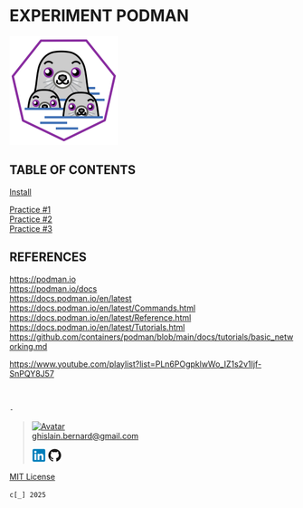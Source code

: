 # EXPERIMENT PODMAN

[![Podman](podman.webp "Podman")](https://podman.io)

## TABLE OF CONTENTS

[Install](notebook/install.md)

[Practice #1](notebook/practice1.md)  
[Practice #2](notebook/practice2.md)  
[Practice #3](notebook/practice3.md)

## REFERENCES

https://podman.io  
https://podman.io/docs  
https://docs.podman.io/en/latest  
https://docs.podman.io/en/latest/Commands.html  
https://docs.podman.io/en/latest/Reference.html  
https://docs.podman.io/en/latest/Tutorials.html  
https://github.com/containers/podman/blob/main/docs/tutorials/basic_networking.md

https://www.youtube.com/playlist?list=PLn6POgpklwWo_IZ1s2v1Ijf-SnPQY8J57

&nbsp;

`-`

> [![Avatar](https://avatars.githubusercontent.com/u/37534566?s=96&v=4)](mailto:ghislain.bernard@gmail.com)  
> ghislain.bernard@gmail.com
>
> [![LinkedIN](notebook/img/linkedin.webp "ghislain-bernard")](https://www.linkedin.com/in/ghislain-bernard)
> [![Github](notebook/img/github.webp "ghislain-bernard")](https://github.com/ghislain-bernard)

[MIT License](https://opensource.org/license/mit)

`c[_] 2025`
